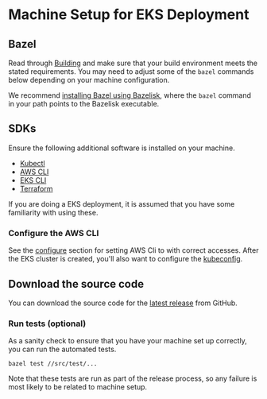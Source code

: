# Machine Setup for EKS Deployment

## Bazel

Read through [Building](../building.md) and make sure that your build
environment meets the stated requirements. You may need to adjust some of the
`bazel` commands below depending on your machine configuration.

We recommend
[installing Bazel using Bazelisk](https://docs.bazel.build/versions/4.2.2/install-bazelisk.html),
where the `bazel` command in your path points to the Bazelisk executable.

## SDKs

Ensure the following additional software is installed on your machine.

*   [Kubectl](https://kubernetes.io/docs/tasks/tools/)
*   [AWS CLI](https://docs.aws.amazon.com/cli/latest/userguide/getting-started-install.html)
*   [EKS CLI](https://eksctl.io/)
*   [Terraform](https://developer.hashicorp.com/terraform/downloads)

If you are doing a EKS deployment, it is assumed that you have some familiarity
with using these.

### Configure the AWS CLI

See the
[configure](https://awscli.amazonaws.com/v2/documentation/api/latest/reference/configure/index.html)
section for setting AWS Cli to with correct accesses.
After the EKS cluster is created, you'll also want to configure the
[kubeconfig](https://cloud.google.com/container-registry/docs/advanced-authentication?hl=en#gcloud-helper).

## Download the source code

You can download the source code for the
[latest release](https://github.com/world-federation-of-advertisers/cross-media-measurement/releases/latest)
from GitHub.

### Run tests (optional)

As a sanity check to ensure that you have your machine set up correctly, you can
run the automated tests.

```shell
bazel test //src/test/...
```

Note that these tests are run as part of the release process, so any failure is
most likely to be related to machine setup.
